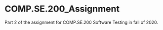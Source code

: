 # COMP.SE.200_Assignment
Part 2 of the assignment for COMP.SE.200 Software Testing in fall of 2020.
